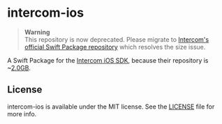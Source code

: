 # intercom-ios

> **Warning**  
> This repository is now deprecated. Please migrate to [Intercom's official Swift Package repository](https://github.com/intercom/intercom-ios-sp/tree/master) which resolves the size issue.

A Swift Package for the [Intercom iOS SDK](https://github.com/intercom/intercom-ios), because their repository is ~[2.0GB](https://api.github.com/repos/intercom/intercom-ios).

## License

intercom-ios is available under the MIT license. See the [LICENSE](https://github.com/FelixHerrmann/intercom-ios/blob/master/LICENSE) file for more info.
